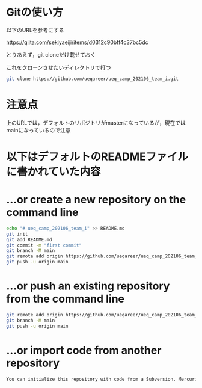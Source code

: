 # Gitの使い方

以下のURLを参考にする

<https://qiita.com/sekiyaeiji/items/d0312c90bff4c37bc5dc>

とりあえず，git cloneだけ載せておく

これをクローンさせたいディレクトリで打つ

```bash
git clone https://github.com/ueqareer/ueq_camp_202106_team_i.git
```

# 注意点
上のURLでは，デフォルトのリポジトリがmasterになっているが，現在ではmainになっているので注意

# 以下はデフォルトのREADMEファイルに書かれていた内容

# …or create a new repository on the command line

```bash
echo "# ueq_camp_202106_team_i" >> README.md
git init
git add README.md
git commit -m "first commit"
git branch -M main
git remote add origin https://github.com/ueqareer/ueq_camp_202106_team_i.git
git push -u origin main
```

# …or push an existing repository from the command line
```bash
git remote add origin https://github.com/ueqareer/ueq_camp_202106_team_i.git
git branch -M main
git push -u origin main
```

# …or import code from another repository 
```bash
You can initialize this repository with code from a Subversion, Mercurial, or TFS project.
```